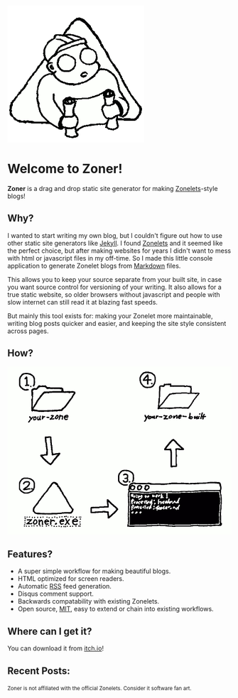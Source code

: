 <img style="max-width: 308px; max-height: 308px;" src="./images/ZonerLogo.png" alt="Zoner Logo">

# Welcome to Zoner!

**Zoner** is a drag and drop static site generator for making [Zonelets](https://zonelets.net/)-style blogs!

## Why?

I wanted to start writing my own blog, but I couldn't figure out how to use other static site generators like [Jekyll](https://jekyllrb.com/). I found [Zonelets](https://zonelets.net/) and it seemed like the perfect choice, but after making websites for years I didn't want to mess with html or javascript files in my off-time. So I made this little console application to generate Zonelet blogs from [Markdown](https://en.wikipedia.org/wiki/Markdown) files.

This allows you to keep your source separate from your built site, in case you want source control for versioning of your writing. It also allows for a true static website, so older browsers without javascript and people with slow internet can still read it at blazing fast speeds.

But mainly this tool exists for: making your Zonelet more maintainable, writing blog posts quicker and easier, and keeping the site style consistent across pages.

## How?

![Zoner Pipeline](./images/ZonerHowTo.png)

## Features?

- A super simple workflow for making beautiful blogs.
- HTML optimized for screen readers.
- Automatic [RSS](https://en.wikipedia.org/wiki/RSS) feed generation.
- Disqus comment support.
- Backwards compatability with existing Zonelets.
- Open source, [MIT](https://en.wikipedia.org/wiki/MIT_License), easy to extend or chain into existing workflows.

## Where can I get it?

You can download it from [itch.io](https://ryantrawick.itch.io/zoner)!

## Recent Posts:

<!-- An <archive> tag with a count attribute will show that count of the most recent posts! For a "more posts" button add a more attribute with your archive link. -->

<archive count="4" more="./archive"></archive>

<!-- The "more posts" button will not appear if there are fewer or equal posts to the count attribute. -->

<small>Zoner is not affiliated with the official Zonelets. Consider it software fan art.</small>